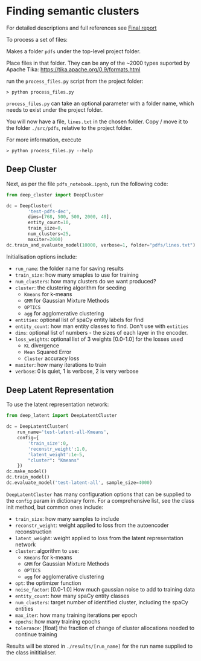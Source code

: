 # Finding semantic clusters

For detailed descriptions and full references see 
[Final report](https://github.com/wgilpin/auto-ontology/blob/master/PROJ_GilpinW.pdf)

To process a set of files:

Makes a folder `pdfs` under the top-level project folder.

Place files in that folder. They can be any of the ~2000 types suported by Apache Tika:
https://tika.apache.org/0.9/formats.html 

run the `process_files.py` script from the project folder:

```
> python process_files.py
```

`process_files.py` can take an optional parameter with a folder name, which needs to exist under the project folder.

You will now have a file, `lines.txt` in the chosen folder. Copy / move it to the folder `./src/pdfs`, relative to the project folder.

For more information, execute

```
> python process_files.py --help
```

## Deep Cluster

Next, as per the file `pdfs_notebook.ipynb`, run the following code:

```python
from deep_cluster import DeepCluster

dc = DeepCluster(
        'test-pdfs-dec',
        dims=[768, 500, 500, 2000, 40],
        entity_count=10,
        train_size=0,
        num_clusters=25,
        maxiter=2000)
dc.train_and_evaluate_model(10000, verbose=1, folder="pdfs/lines.txt")
```

Initialisation options include:

* `run_name`: the folder name for saving results
* `train_size`: how many smaples to use for training
* `num_clusters`: how many clusters do we want produced?
* `cluster`: the clustering algorithm for seeding
  * `Kmeans` for k-means
  * `GMM` for Gaussian Mixture Methods
  * `OPTICS`
  * `agg` for agglomerative clustering
* `entities`: optional list of spaCy entity labels for find
* `entity_count`: how man entity classes to find. Don't use with `entities`
* `dims`: optional list of numbers - the sizes of each layer in the encoder.
* `loss_weights`: optional list of 3 weights [0.0-1.0] for the losses used
  * `KL` divergence
  * `Mean` Squared Error
  * `Cluster` accuracy loss
* `maxiter`: how many iterations to train
* `verbose`: 0 is quiet, 1 is verbose, 2 is very verbose

## Deep Latent Representation

To use the latent representation network:

```python
from deep_latent import DeepLatentCluster

dc = DeepLatentCluster(
    run_name='test-latent-all-Kmeans',
    config={
        'train_size':0,
        'reconstr_weight':1.0,
        'latent_weight':1e-5,
        "cluster": "Kmeans"
    })
dc.make_model()
dc.train_model()
dc.evaluate_model('test-latent-all', sample_size=4000)
```

`DeepLatentCluster` has many configuration options that can be supplied to the `config` param in dictionary form. For a comprehensive list, see the class init method, but common ones include:

* `train_size`: how many samples to include
* `reconstr_weight`: weight applied to loss from the autoencoder reconstruction
* `latent_weight`: weight applied to loss from the latent representation network
* `cluster`: algorithm to use:
  * `Kmeans` for k-means
  * `GMM` for Gaussian Mixture Methods
  * `OPTICS`
  * `agg` for agglomerative clustering
* `opt`: the optimizer function
* `noise_factor`: [0.0-1.0] How much gaussian noise to add to training data
* `entity_count`: how many spaCy entity classes
* `num_clusters`: target number of identified cluster, including the spaCy entities
* `max_iter`: how many training iterations per epoch
* `epochs`: how many training epochs
* `tolerance`: [float] the fraction of change of cluster allocations needed to continue training

Results will be stored in `./results/[run_name]` for the run name supplied to the class inititialiser.
